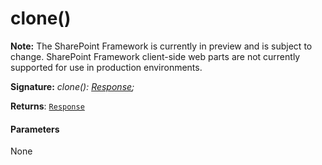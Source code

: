 # clone()
**Note:** The SharePoint Framework is currently in preview and is subject to change. SharePoint Framework client-side web parts are not currently supported for use in production environments.





**Signature:** _clone(): [Response](../../whatwg-fetch.api/class/response.md);_

**Returns**: [`Response`](../../whatwg-fetch.api/class/response.md)





#### Parameters
None


